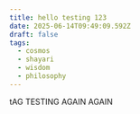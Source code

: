 ```yaml
---
title: hello testing 123
date: 2025-06-14T09:49:09.592Z
draft: false
tags:
  - cosmos
  - shayari
  - wisdom
  - philosophy
---
```

t﻿AG TESTING AGAIN AGAIN